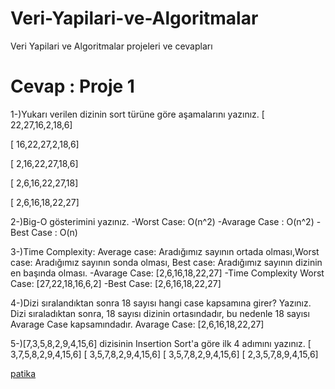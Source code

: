 # Veri-Yapilari-ve-Algoritmalar
Veri Yapilari ve Algoritmalar projeleri ve cevapları

# Cevap : Proje 1
1-)Yukarı verilen dizinin sort türüne göre aşamalarını yazınız.
[ 22,27,16,2,18,6]

[ 16,22,27,2,18,6]

[ 2,16,22,27,18,6]

[ 2,6,16,22,27,18]

[ 2,6,16,18,22,27]

2-)Big-O gösterimini yazınız.
-Worst Case: O(n^2)
-Avarage Case : O(n^2)
-Best Case : O(n)

3-)Time Complexity: Average case: Aradığımız sayının ortada olması,Worst case: Aradığımız sayının sonda olması, Best case: Aradığımız sayının dizinin en başında olması.
-Avarage Case: [2,6,16,18,22,27]
-Time Complexity Worst Case: [27,22,18,16,6,2]
-Best Case: [2,6,16,18,22,27]

4-)Dizi sıralandıktan sonra 18 sayısı hangi case kapsamına girer? Yazınız.
Dizi sıraladıktan sonra, 18 sayısı dizinin ortasındadır, bu nedenle 18 sayısı Avarage Case kapsamındadır.
Avarage Case: [2,6,16,18,22,27]

5-)[7,3,5,8,2,9,4,15,6] dizisinin Insertion Sort'a göre ilk 4 adımını yazınız.
[ 3,7,5,8,2,9,4,15,6]
[ 3,5,7,8,2,9,4,15,6]
[ 3,5,7,8,2,9,4,15,6]
[ 2,3,5,7,8,9,4,15,6]

[patika](https://www.patika.dev/tr)
